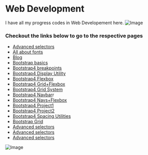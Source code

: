 # Web Development

I have all my progress codes in Web Developement here.
![Image](https://cdn6.f-cdn.com/files/download/82615852/web-dev-ty.jpg)
### Checkout the links below to go to the respective pages 
- [Advanced selectors](./advancedSelectors.html)
- [All about fonts](./AllAboutFonts.html)
- [Blog](./Blog.html)
- [Bootstrap basics](./Bootstrap%20basics.html)
- [Bootstrap4 breakpoints](./Bootstrap4_Breakpoints.html)
- [Bootstrap4 Display Utility](./Bootstrap4_DisplayUtility.html)
- [Bootstrap4 Flexbox](./Bootstrap4_Flexbox.html)
- [Bootstrap4 Grid+Flexbox](./Bootstrap4_Grid+Flexbox.html)
- [Bootstrap4 Grid System](./Bootstrap4_GridSystem.html)
- [Bootstrap4 Navbar](./Bootstrap4_Navbar.html)r
- [Bootstrap4 Navs+Flexbox](./Bootstrap4_Navs+Flexbox.html)
- [Bootstrap4 Project1](./Bootstrap4_Project1.html)
- [Bootstrap4 Project2](./Bootstrap4_Project2.html)
- [Bootstrap4 Spacing Utilities](./Bootstrap4_SpacingUtilities.html)
- [Bootstrap Grid](./BootstrapGrid.html)
- [Advanced selectors](./advancedSelectors.html)
- [Advanced selectors](./advancedSelectors.html)
- [Advanced selectors](./advancedSelectors.html)

![Image](https://png.pngtree.com/png-vector/20190611/ourmid/pngtree-web-development-illustration-modern-can-be-used-for-landing-pages-web-png-image_1496210.jpg)
